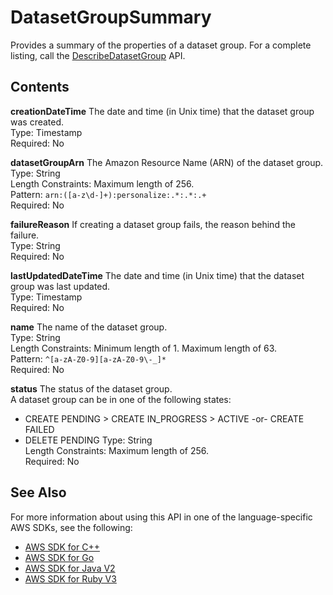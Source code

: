 # DatasetGroupSummary<a name="API_DatasetGroupSummary"></a>

Provides a summary of the properties of a dataset group\. For a complete listing, call the [DescribeDatasetGroup](API_DescribeDatasetGroup.md) API\.

## Contents<a name="API_DatasetGroupSummary_Contents"></a>

 **creationDateTime**   <a name="personalize-Type-DatasetGroupSummary-creationDateTime"></a>
The date and time \(in Unix time\) that the dataset group was created\.  
Type: Timestamp  
Required: No

 **datasetGroupArn**   <a name="personalize-Type-DatasetGroupSummary-datasetGroupArn"></a>
The Amazon Resource Name \(ARN\) of the dataset group\.  
Type: String  
Length Constraints: Maximum length of 256\.  
Pattern: `arn:([a-z\d-]+):personalize:.*:.*:.+`   
Required: No

 **failureReason**   <a name="personalize-Type-DatasetGroupSummary-failureReason"></a>
If creating a dataset group fails, the reason behind the failure\.  
Type: String  
Required: No

 **lastUpdatedDateTime**   <a name="personalize-Type-DatasetGroupSummary-lastUpdatedDateTime"></a>
The date and time \(in Unix time\) that the dataset group was last updated\.  
Type: Timestamp  
Required: No

 **name**   <a name="personalize-Type-DatasetGroupSummary-name"></a>
The name of the dataset group\.  
Type: String  
Length Constraints: Minimum length of 1\. Maximum length of 63\.  
Pattern: `^[a-zA-Z0-9][a-zA-Z0-9\-_]*`   
Required: No

 **status**   <a name="personalize-Type-DatasetGroupSummary-status"></a>
The status of the dataset group\.  
A dataset group can be in one of the following states:  
+ CREATE PENDING > CREATE IN\_PROGRESS > ACTIVE \-or\- CREATE FAILED
+ DELETE PENDING
Type: String  
Length Constraints: Maximum length of 256\.  
Required: No

## See Also<a name="API_DatasetGroupSummary_SeeAlso"></a>

For more information about using this API in one of the language\-specific AWS SDKs, see the following:
+  [AWS SDK for C\+\+](https://docs.aws.amazon.com/goto/SdkForCpp/personalize-2018-05-22/DatasetGroupSummary) 
+  [AWS SDK for Go](https://docs.aws.amazon.com/goto/SdkForGoV1/personalize-2018-05-22/DatasetGroupSummary) 
+  [AWS SDK for Java V2](https://docs.aws.amazon.com/goto/SdkForJavaV2/personalize-2018-05-22/DatasetGroupSummary) 
+  [AWS SDK for Ruby V3](https://docs.aws.amazon.com/goto/SdkForRubyV3/personalize-2018-05-22/DatasetGroupSummary) 